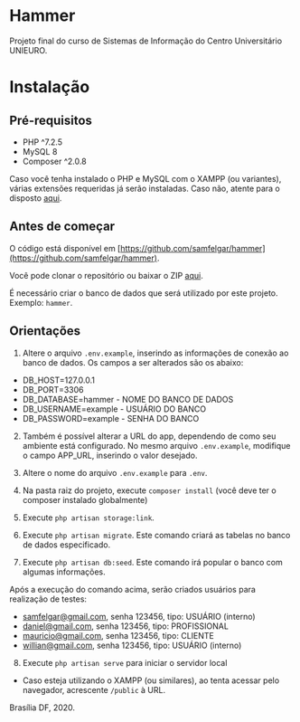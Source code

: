 # Hammer

Projeto final do curso de Sistemas de Informação do Centro Universitário UNIEURO.

# Instalação

## Pré-requisitos

- PHP ^7.2.5
- MySQL 8
- Composer ^2.0.8

Caso você tenha instalado o PHP e MySQL com o XAMPP (ou variantes), várias extensões requeridas já serão instaladas.
Caso não, atente para o disposto [aqui](https://laravel.com/docs/7.x/installation#server-requirements).

## Antes de começar

O código está disponível em [https://github.com/samfelgar/hammer](https://github.com/samfelgar/hammer).

Você pode clonar o repositório ou baixar o ZIP [aqui](https://github.com/samfelgar/hammer/archive/master.zip).

É necessário criar o banco de dados que será utilizado por este projeto. Exemplo: `hammer`.


## Orientações

1. Altere o arquivo `.env.example`, inserindo as informações de conexão ao banco de dados. Os campos a ser alterados são os abaixo:

- DB_HOST=127.0.0.1
- DB_PORT=3306
- DB_DATABASE=hammer - NOME DO BANCO DE DADOS
- DB_USERNAME=example - USUÁRIO DO BANCO
- DB_PASSWORD=example - SENHA DO BANCO

2. Também é possível alterar a URL do app, dependendo de como seu ambiente está configurado.
No mesmo arquivo `.env.example`, modifique o campo APP_URL, inserindo o valor desejado.
   
3. Altere o nome do arquivo `.env.example` para `.env`.

4. Na pasta raiz do projeto, execute `composer install` (você deve ter o composer instalado globalmente)
5. Execute `php artisan storage:link`.
6. Execute `php artisan migrate`. Este comando criará as tabelas no banco de dados especificado.
7. Execute `php artisan db:seed`. Este comando irá popular o banco com algumas informações.

Após a execução do comando acima, serão criados usuários para realização de testes:

- samfelgar@gmail.com, senha 123456, tipo: USUÁRIO (interno)
- daniel@gmail.com, senha 123456, tipo: PROFISSIONAL
- mauricio@gmail.com, senha 123456, tipo: CLIENTE
- willian@gmail.com, senha 123456, tipo: USUÁRIO (interno)

8. Execute `php artisan serve` para iniciar o servidor local

- Caso esteja utilizando o XAMPP (ou similares), ao tenta acessar pelo navegador, acrescente `/public` à URL.

Brasília DF, 2020.
